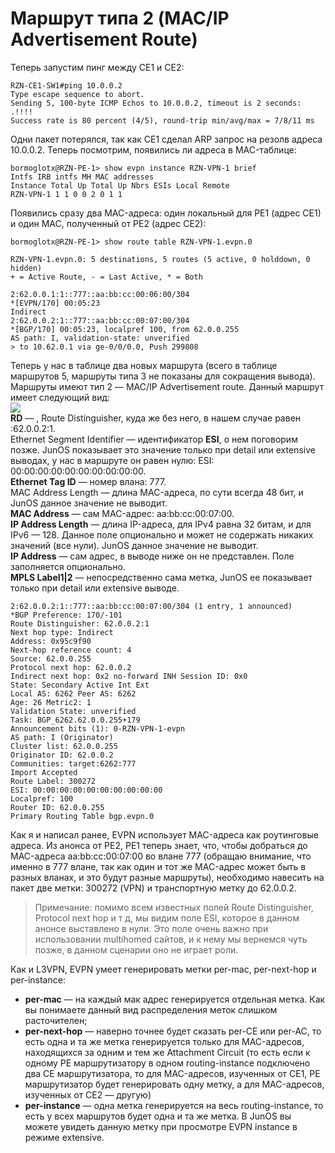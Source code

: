# Маршрут типа 2 \(MAC/IP Advertisement Route\)

Теперь запустим пинг между CE1 и CE2:

```text
RZN-CE1-SW1#ping 10.0.0.2
Type escape sequence to abort.
Sending 5, 100-byte ICMP Echos to 10.0.0.2, timeout is 2 seconds:
.!!!!
Success rate is 80 percent (4/5), round-trip min/avg/max = 7/8/11 ms
```

Одни пакет потерялся, так как CE1 сделал ARP запрос на резолв адреса 10.0.0.2. Теперь посмотрим, появились ли адреса в MAC-таблице:

```text
bormoglotx@RZN-PE-1> show evpn instance RZN-VPN-1 brief
Intfs IRB intfs MH MAC addresses
Instance Total Up Total Up Nbrs ESIs Local Remote
RZN-VPN-1 1 1 0 0 2 0 1 1
```

Появились сразу два MAC-адреса: один локальный для PE1 \(адрес CE1\) и один MAC, полученный от PE2 \(адрес CE2\):

```text
bormoglotx@RZN-PE-1> show route table RZN-VPN-1.evpn.0

RZN-VPN-1.evpn.0: 5 destinations, 5 routes (5 active, 0 holddown, 0 hidden)
+ = Active Route, - = Last Active, * = Both

2:62.0.0.1:1::777::aa:bb:cc:00:06:00/304
*[EVPN/170] 00:05:23
Indirect
2:62.0.0.2:1::777::aa:bb:cc:00:07:00/304
*[BGP/170] 00:05:23, localpref 100, from 62.0.0.255
AS path: I, validation-state: unverified
> to 10.62.0.1 via ge-0/0/0.0, Push 299808
```

Теперь у нас в таблице два новых маршрута \(всего в таблице маршрутов 5, маршруты типа 3 не показаны для сокращения вывода\). Маршруты имеют тип 2 — MAC/IP Advertisement route. Данный маршрут имеет следующий вид:  
![](https://habrastorage.org/files/85b/c9e/6a3/85bc9e6a3ddf41d8ae82b1643bafaf1e.jpg)  
**RD** — , Route Distinguisher, куда же без него, в нашем случае равен :62.0.0.2:1.  
Ethernet Segment Identifier — идентификатор **ESI**, о нем поговорим позже. JunOS показывает это значение только при detail или extensive выводах, у нас в маршруте он равен нулю: ESI: 00:00:00:00:00:00:00:00:00:00.  
**Ethernet Tag ID** — номер влана: 777.  
MAC Address Length — длина MAC-адреса, по сути всегда 48 бит, и JunOS данное значение не выводит.  
**MAC Address** — сам MAC-адрес: aa:bb:cc:00:07:00.  
**IP Address Length** — длина IP-адреса, для IPv4 равна 32 битам, и для IPv6 — 128. Данное поле опционально и может не содержать никаких значений \(все нули\). JunOS данное значение не выводит.  
**IP Address** — сам адрес, в выводе ниже он не представлен. Поле заполняется опционально.  
**MPLS Label1\|2** — непосредственно сама метка, JunOS ее показывает только при detail или extensive выводе.

```text
2:62.0.0.2:1::777::aa:bb:cc:00:07:00/304 (1 entry, 1 announced)
*BGP Preference: 170/-101
Route Distinguisher: 62.0.0.2:1
Next hop type: Indirect
Address: 0x95c9f90
Next-hop reference count: 4
Source: 62.0.0.255
Protocol next hop: 62.0.0.2
Indirect next hop: 0x2 no-forward INH Session ID: 0x0
State: Secondary Active Int Ext
Local AS: 6262 Peer AS: 6262
Age: 26 Metric2: 1
Validation State: unverified
Task: BGP_6262.62.0.0.255+179
Announcement bits (1): 0-RZN-VPN-1-evpn
AS path: I (Originator)
Cluster list: 62.0.0.255
Originator ID: 62.0.0.2
Communities: target:6262:777
Import Accepted
Route Label: 300272
ESI: 00:00:00:00:00:00:00:00:00:00
Localpref: 100
Router ID: 62.0.0.255
Primary Routing Table bgp.evpn.0
```

Как я и написал ранее, EVPN использует MAC-адреса как роутинговые адреса. Из анонса от PE2, PE1 теперь знает, что, чтобы добраться до MAC-адреса aa:bb:cc:00:07:00 во влане 777 \(обращаю внимание, что именно в 777 влане, так как один и тот же MAC-адрес может быть в разных вланах, и это будут разные маршруты\), необходимо навесить на пакет две метки: 300272 \(VPN\) и транспортную метку до 62.0.0.2.

> Примечание: помимо всем известных полей Route Distinguisher, Protocol next hop и т д, мы видим поле ESI, которое в данном анонсе выставлено в нули. Это поле очень важно при использовании multihomed сайтов, и к нему мы вернемся чуть позже, в данном сценарии оно не играет роли.

Как и L3VPN, EVPN умеет генерировать метки per-mac, per-next-hop и per-instance:

* **per-mac** — на каждый мак адрес генерируется отдельная метка. Как вы понимаете данный вид распределения меток слишком расточителен;
* **per-next-hop** — наверно точнее будет сказать per-CE или per-AC, то есть одна и та же метка генерируется только для MAC-адресов, находящихся за одним и тем же Attachment Circuit \(то есть если к одному PE маршрутизатору в одном routing-instance подключено два CE маршрутизатора, то для MAC-адресов, изученных от CE1, PE маршрутизатор будет генерировать одну метку, а для MAC-адресов, изученных от CE2 — другую\)
* **per-instance** — одна метка генерируется на весь routing-instance, то есть у всех маршрутов будет одна и та же метка. В JunOS вы можете увидеть данную метку при просмотре EVPN instance в режиме extensive.

